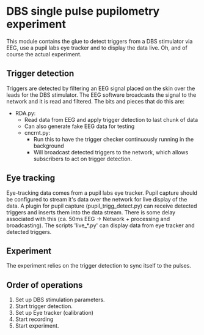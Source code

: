 DBS single pulse pupilometry experiment
=======================================

This module contains the glue to detect triggers from a DBS stimulator via EEG,
use a pupil labs eye tracker and to display the data live. Oh, and of course the
actual experiment.

Trigger detection
-----------------

Triggers are detected by filtering an EEG signal placed on the skin over the
leads for the DBS stimulator. The EEG software broadcasts the signal to the
network and it is read and filtered. The bits and pieces that do this are:
  - RDA.py:
      - Read data from EEG and apply trigger detection to last chunk of data
      - Can also generate fake EEG data for testing
    - cncrnt.py:
      - Run this to have the trigger checker continuously running in the background
      - Will broadcast detected triggers to the network, which allows subscribers
        to act on trigger detection.

Eye tracking
------------

Eye-tracking data comes from a pupil labs eye tracker. Pupil capture should be
configured to stream it's data over the network for live display of the data. A
plugin for pupil capture (pupil_trigg_detect.py) can receive detected triggers
and inserts them into the data stream. There is some delay associated with this
(ca. 50ms EEG -> Network + processing and broadcasting). The scripts 'live_*.py'
can display data from eye tracker and detected triggers.


Experiment
----------

The experiment relies on the trigger detection to sync itself to the pulses.


Order of operations
-------------------

 1. Set up DBS stimulation parameters.
 2. Start trigger detection.
 3. Set up Eye tracker (calibration)
 4. Start recording
 5. Start experiment.
